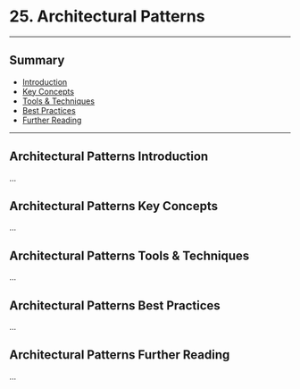 # 25. Architectural Patterns
---
## Summary
- [Introduction](#architectural-patterns-introduction)
- [Key Concepts](#architectural-patterns-key-concepts)
- [Tools & Techniques](#architectural-patterns-tools-techniques)
- [Best Practices](#architectural-patterns-best-practices)
- [Further Reading](#architectural-patterns-further-reading)
---

## Architectural Patterns Introduction

...

## Architectural Patterns Key Concepts

...

## Architectural Patterns Tools & Techniques

...

## Architectural Patterns Best Practices

...

## Architectural Patterns Further Reading

...
